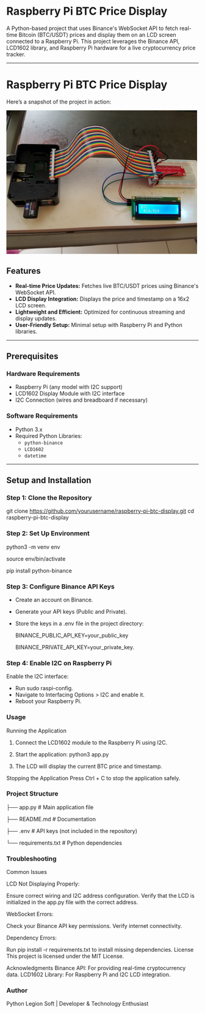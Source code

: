 # Raspberry Pi BTC Price Display

A Python-based project that uses Binance's WebSocket API to fetch real-time Bitcoin (BTC/USDT) prices and display them on an LCD screen connected to a Raspberry Pi. This project leverages the Binance API, LCD1602 library, and Raspberry Pi hardware for a live cryptocurrency price tracker.

---

# Raspberry Pi BTC Price Display

Here’s a snapshot of the project in action:

<img src="https://github.com/wallstreetbets/display_I2C_LCD1602_bitcoin/blob/master/20180108_132036.jpg" alt="Alt text" width="500"/>


## Features
- **Real-time Price Updates:** Fetches live BTC/USDT prices using Binance's WebSocket API.
- **LCD Display Integration:** Displays the price and timestamp on a 16x2 LCD screen.
- **Lightweight and Efficient:** Optimized for continuous streaming and display updates.
- **User-Friendly Setup:** Minimal setup with Raspberry Pi and Python libraries.

---

## Prerequisites

### Hardware Requirements
- Raspberry Pi (any model with I2C support)
- LCD1602 Display Module with I2C interface
- I2C Connection (wires and breadboard if necessary)

### Software Requirements
- Python 3.x
- Required Python Libraries:
  - `python-binance`
  - `LCD1602`
  - `datetime`

---

## Setup and Installation

### Step 1: Clone the Repository

git clone https://github.com/yourusername/raspberry-pi-btc-display.git
cd raspberry-pi-btc-display

### Step 2: Set Up Environment

python3 -m venv env

source env/bin/activate

pip install python-binance

### Step 3: Configure Binance API Keys
- Create an account on Binance.
- Generate your API keys (Public and Private).
- Store the keys in a .env file in the project directory:

  BINANCE_PUBLIC_API_KEY=your_public_key
  
  BINANCE_PRIVATE_API_KEY=your_private_key.

### Step 4: Enable I2C on Raspberry Pi
Enable the I2C interface:

- Run sudo raspi-config.
- Navigate to Interfacing Options > I2C and enable it.
- Reboot your Raspberry Pi.

### Usage
Running the Application
1. Connect the LCD1602 module to the Raspberry Pi using I2C.

2. Start the application:
python3 app.py

3. The LCD will display the current BTC price and timestamp.

Stopping the Application
Press Ctrl + C to stop the application safely.

### Project Structure

├── app.py            # Main application file

├── README.md         # Documentation

├── .env              # API keys (not included in the repository)

└── requirements.txt  # Python dependencies


###  Troubleshooting
Common Issues

LCD Not Displaying Properly:

Ensure correct wiring and I2C address configuration.
Verify that the LCD is initialized in the app.py file with the correct address.

WebSocket Errors:

Check your Binance API key permissions.
Verify internet connectivity.

Dependency Errors:

Run pip install -r requirements.txt to install missing dependencies.
License
This project is licensed under the MIT License.

Acknowledgments
Binance API: For providing real-time cryptocurrency data.
LCD1602 Library: For Raspberry Pi and I2C LCD integration.

### Author
Python Legion Soft | Developer & Technology Enthusiast
